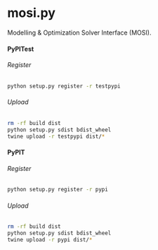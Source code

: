 # mosi.py
Modelling & Optimization Solver Interface (MOSI).

#### PyPITest

###### Register
```bash
python setup.py register -r testpypi
```

###### Upload
```bash
rm -rf build dist
python setup.py sdist bdist_wheel
twine upload -r testpypi dist/*
```

#### PyPIT

###### Register
```bash
python setup.py register -r pypi
```

###### Upload
```bash
rm -rf build dist
python setup.py sdist bdist_wheel
twine upload -r pypi dist/*
```
